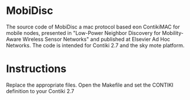 # MobiDisc
The source code of MobiDisc a mac protocol based eon ContikiMAC for mobile nodes, presented in "Low-Power Neighbor Discovery for Mobility-Aware Wireless Sensor Networks" and published at Elsevier Ad Hoc Networks. The code is intended for Contiki 2.7 and the sky mote platform. 

# Instructions
Replace the appropriate files. Open the Makefile and set the CONTIKI definition to your Contiki 2.7
